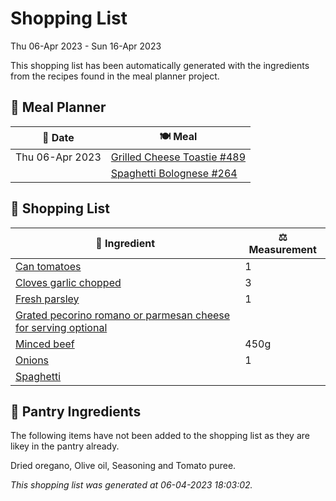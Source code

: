 # Shopping List

Thu 06-Apr 2023 - Sun 16-Apr 2023

This shopping list has been automatically generated with the ingredients from the recipes found in the meal planner project.

## 📅 Meal Planner

|📅 Date| 🍽️ Meal|
|----|----|
|Thu 06-Apr 2023|[Grilled Cheese Toastie #489](https://github.com/jcallaghan/The-Cookbook/issues/489)|
||[Spaghetti  Bolognese #264](https://github.com/jcallaghan/The-Cookbook/issues/264)|

## 🛒 Shopping List

| 🍌 Ingredient| ⚖️ Measurement|
|----------|-----------|
|[Can tomatoes](https://www.sainsburys.co.uk/gol-ui/SearchResults/Can%20tomatoes)|1|
|[Cloves garlic chopped](https://www.sainsburys.co.uk/gol-ui/SearchResults/Cloves%20garlic%20chopped)|3|
|[Fresh parsley](https://www.sainsburys.co.uk/gol-ui/SearchResults/Fresh%20parsley)|1|
|[Grated pecorino romano or parmesan cheese for serving optional](https://www.sainsburys.co.uk/gol-ui/SearchResults/Grated%20pecorino%20romano%20or%20parmesan%20cheese%20for%20serving%20optional)||
|[Minced beef](https://www.sainsburys.co.uk/gol-ui/SearchResults/Minced%20beef)|450g|
|[Onions](https://www.sainsburys.co.uk/gol-ui/SearchResults/Onions)|1|
|[Spaghetti](https://www.sainsburys.co.uk/gol-ui/SearchResults/Spaghetti)||

## 🏪 Pantry Ingredients

The following items have not been added to the shopping list as they are likey in the pantry already.

Dried oregano, Olive oil, Seasoning and Tomato puree.


_This shopping list was generated at 06-04-2023 18:03:02._